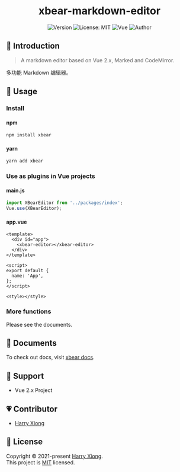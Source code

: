 <h1 align="center">xbear-markdown-editor</h1>

<p align="center">
  <img alt="Version" src="https://img.shields.io/github/package-json/v/harryxiong24/xbear-markdown-editor" />
  <img alt="License: MIT" src="https://img.shields.io/github/license/harryxiong24/xbear-markdown-editor" />
  <img alt="Vue" src="https://img.shields.io/badge/vue-2.x-brightgreen" />
  <img alt="Author" src="https://img.shields.io/badge/author-Harry Xiong-blue" />
 <!--   <img alt="Documentation" src="https://img.shields.io/badge/documentation-yes-brightgreen.svg" /> -->
<!--   <img alt="Maintenance" src="https://img.shields.io/badge/maintained%3F-yes-green.svg" /> -->
<!--   <img alt="JavaScript" src="https://img.shields.io/badge/javascript-%3E%3D3.7.2-blue" /> -->
</p>

## :pushpin: Introduction

> A markdown editor based on Vue 2.x, Marked and CodeMirror.

多功能 Markdown 编辑器。

## :triangular_ruler: Usage

### Install

#### npm

```bash
npm install xbear
```

#### yarn

```bash
yarn add xbear
```

### Use as plugins in Vue projects

#### main.js

```js
import XBearEditor from '../packages/index';
Vue.use(XBearEditor);
```

#### app.vue

```vue
<template>
  <div id="app">
    <xbear-editor></xbear-editor>
  </div>
</template>

<script>
export default {
  name: 'App',
};
</script>

<style></style>
```

### More functions

Please see the documents.

## :notebook: Documents

To check out docs, visit [xbear docs]().

## :triangular_flag_on_post: Support

- Vue 2.x Project

## :heartpulse: Contributor

- [Harry Xiong](https://github.com/harryxiong24)

## :memo: License

Copyright © 2021-present [Harry Xiong](https://github.com/harryxiong24).<br />
This project is [MIT](https://github.com/HarryXiong24/xbear-markdown-editor/blob/master/LICENSE) licensed.
